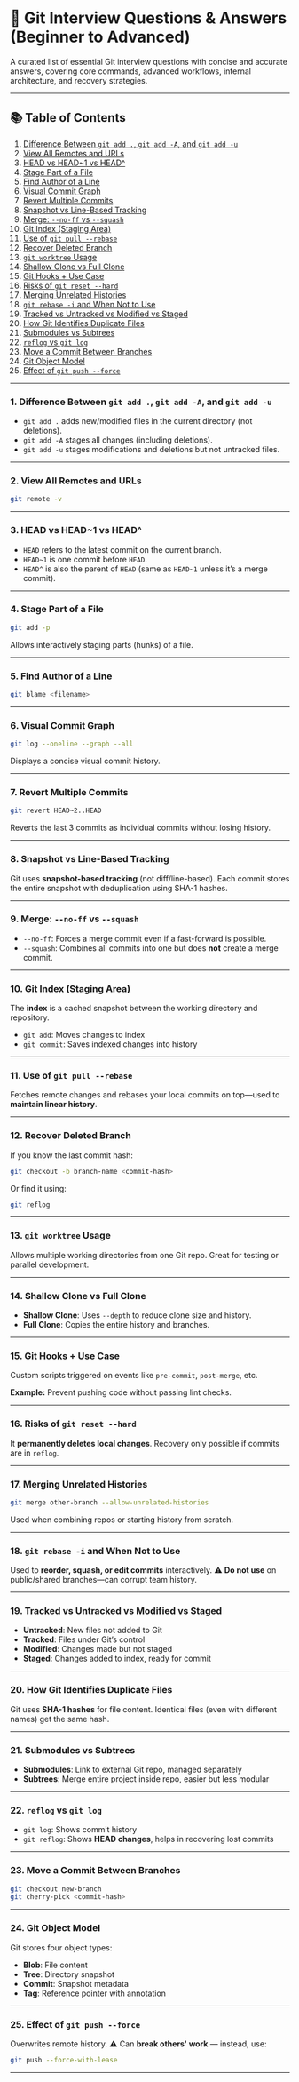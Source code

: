 # 🧠 Git Interview Questions & Answers (Beginner to Advanced)

A curated list of essential Git interview questions with concise and accurate answers, covering core commands, advanced workflows, internal architecture, and recovery strategies.

---

## 📚 Table of Contents

1. [Difference Between `git add .`, `git add -A`, and `git add -u`](#1-difference-between-git-add--git-add--a-and-git-add--u)
2. [View All Remotes and URLs](#2-view-all-remotes-and-urls)
3. [HEAD vs HEAD~1 vs HEAD^](#3-head-vs-head1-vs-head)
4. [Stage Part of a File](#4-stage-part-of-a-file)
5. [Find Author of a Line](#5-find-author-of-a-line)
6. [Visual Commit Graph](#6-visual-commit-graph)
7. [Revert Multiple Commits](#7-revert-multiple-commits)
8. [Snapshot vs Line-Based Tracking](#8-snapshot-vs-line-based-tracking)
9. [Merge: `--no-ff` vs `--squash`](#9-merge---no-ff-vs---squash)
10. [Git Index (Staging Area)](#10-git-index-staging-area)
11. [Use of `git pull --rebase`](#11-use-of-git-pull---rebase)
12. [Recover Deleted Branch](#12-recover-deleted-branch)
13. [`git worktree` Usage](#13-git-worktree-usage)
14. [Shallow Clone vs Full Clone](#14-shallow-clone-vs-full-clone)
15. [Git Hooks + Use Case](#15-git-hooks--use-case)
16. [Risks of `git reset --hard`](#16-risks-of-git-reset---hard)
17. [Merging Unrelated Histories](#17-merging-unrelated-histories)
18. [`git rebase -i` and When Not to Use](#18-git-rebase--i-and-when-not-to-use)
19. [Tracked vs Untracked vs Modified vs Staged](#19-tracked-vs-untracked-vs-modified-vs-staged)
20. [How Git Identifies Duplicate Files](#20-how-git-identifies-duplicate-files)
21. [Submodules vs Subtrees](#21-submodules-vs-subtrees)
22. [`reflog` vs `git log`](#22-reflog-vs-git-log)
23. [Move a Commit Between Branches](#23-move-a-commit-between-branches)
24. [Git Object Model](#24-git-object-model)
25. [Effect of `git push --force`](#25-effect-of-git-push---force)

---

### 1. Difference Between `git add .`, `git add -A`, and `git add -u`

- `git add .` adds new/modified files in the current directory (not deletions).  
- `git add -A` stages all changes (including deletions).  
- `git add -u` stages modifications and deletions but not untracked files.

---

### 2. View All Remotes and URLs

```bash
git remote -v
````

---

### 3. HEAD vs HEAD\~1 vs HEAD^

* `HEAD` refers to the latest commit on the current branch.
* `HEAD~1` is one commit before `HEAD`.
* `HEAD^` is also the parent of `HEAD` (same as `HEAD~1` unless it’s a merge commit).

---

### 4. Stage Part of a File

```bash
git add -p
```

Allows interactively staging parts (hunks) of a file.

---

### 5. Find Author of a Line

```bash
git blame <filename>
```

---

### 6. Visual Commit Graph

```bash
git log --oneline --graph --all
```

Displays a concise visual commit history.

---

### 7. Revert Multiple Commits

```bash
git revert HEAD~2..HEAD
```

Reverts the last 3 commits as individual commits without losing history.

---

### 8. Snapshot vs Line-Based Tracking

Git uses **snapshot-based tracking** (not diff/line-based). Each commit stores the entire snapshot with deduplication using SHA-1 hashes.

---

### 9. Merge: `--no-ff` vs `--squash`

* `--no-ff`: Forces a merge commit even if a fast-forward is possible.
* `--squash`: Combines all commits into one but does **not** create a merge commit.

---

### 10. Git Index (Staging Area)

The **index** is a cached snapshot between the working directory and repository.

* `git add`: Moves changes to index
* `git commit`: Saves indexed changes into history

---

### 11. Use of `git pull --rebase`

Fetches remote changes and rebases your local commits on top—used to **maintain linear history**.

---

### 12. Recover Deleted Branch

If you know the last commit hash:

```bash
git checkout -b branch-name <commit-hash>
```

Or find it using:

```bash
git reflog
```

---

### 13. `git worktree` Usage

Allows multiple working directories from one Git repo. Great for testing or parallel development.

---

### 14. Shallow Clone vs Full Clone

* **Shallow Clone**: Uses `--depth` to reduce clone size and history.
* **Full Clone**: Copies the entire history and branches.

---

### 15. Git Hooks + Use Case

Custom scripts triggered on events like `pre-commit`, `post-merge`, etc.

**Example:** Prevent pushing code without passing lint checks.

---

### 16. Risks of `git reset --hard`

It **permanently deletes local changes**.
Recovery only possible if commits are in `reflog`.

---

### 17. Merging Unrelated Histories

```bash
git merge other-branch --allow-unrelated-histories
```

Used when combining repos or starting history from scratch.

---

### 18. `git rebase -i` and When Not to Use

Used to **reorder, squash, or edit commits** interactively.
⚠️ **Do not use** on public/shared branches—can corrupt team history.

---

### 19. Tracked vs Untracked vs Modified vs Staged

* **Untracked**: New files not added to Git
* **Tracked**: Files under Git’s control
* **Modified**: Changes made but not staged
* **Staged**: Changes added to index, ready for commit

---

### 20. How Git Identifies Duplicate Files

Git uses **SHA-1 hashes** for file content. Identical files (even with different names) get the same hash.

---

### 21. Submodules vs Subtrees

* **Submodules**: Link to external Git repo, managed separately
* **Subtrees**: Merge entire project inside repo, easier but less modular

---

### 22. `reflog` vs `git log`

* `git log`: Shows commit history
* `git reflog`: Shows **HEAD changes**, helps in recovering lost commits

---

### 23. Move a Commit Between Branches

```bash
git checkout new-branch
git cherry-pick <commit-hash>
```

---

### 24. Git Object Model

Git stores four object types:

* **Blob**: File content
* **Tree**: Directory snapshot
* **Commit**: Snapshot metadata
* **Tag**: Reference pointer with annotation

---

### 25. Effect of `git push --force`

Overwrites remote history.
⚠️ Can **break others' work** — instead, use:

```bash
git push --force-with-lease
```

---
